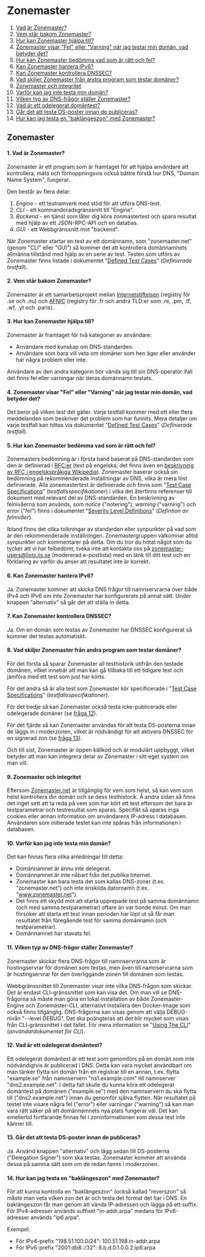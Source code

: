 Zonemaster
==========

1. [Vad är Zonemaster?](#q1)
2. [Vem står bakom Zonemaster?](#q2)
3. [Hur kan Zonemaster hjälpa till?](#q3)
4. [Zonemaster visar "Fel" eller "Varning" när jag testar min domän, vad betyder det?](#q4)
5. [Hur kan Zonemaster bedömma vad som är rätt och fel?](#q5)
6. [Kan Zonemaster hantera IPv6?](#q6)
7. [Kan Zonemaster kontrollera DNSSEC?](#q7)
8. [Vad skiljer Zonemaster från andra program som testar domäner?](#q8)
9. [Zonemaster och integritet](#q9)
10. [Varför kan jag inte testa min domän?](#q10)
11. [Vilken typ av DNS-frågor ställer Zonemaster?](#q11)
12. [Vad är ett odelegerat domäntest?](#q12)
13. [Går det att testa DS-poster innan de publiceras?](#q13)
14. [Hur kan jag testa en "baklängeszon" med Zonemaster?](#q14)


Zonemaster
----------

<a name="q1"></a>
#### 1. Vad är Zonemaster?
Zonemaster är ett program som är framtaget för att hjälpa användare att
kontrollera, mäta och förhoppningsvis också bättre förstå hur DNS, "Domain Name
System", fungerar.

Den består av flera delar:

1. *Engine* - ett testramverk med stöd för att utföra DNS-test.
2. *CLI* - ett kommandoradsgränssnitt till "Engine".
3. *Backend* - en tjänst som låter dig köra zonmastertest och spara resultat med
   hjälp av ett JSON-RPC-API och en databas.
4. *GUI* - ett Webbgränssnitt mot "backend".

När Zonemaster startar en test av ett domännamn, som "zonemaster.net" (genom
"CLI" eller "GUI") så kommer det att kontrollera domännamnets allmänna tillstånd
med hjälp av en serie av test. Testen som utförs av Zonemaster finns listade i
dokumentet "[Defined Test Cases]" (*Definierade testfall*).

<a name="q2"></a>
#### 2. Vem står bakom Zonemaster?
Zonemaster är ett samarbetsprojekt mellan [Internetstiftelsen](https://internetstiftelsen.se/)
(registry för .se och .nu) och [AFNIC](https://www.afnic.fr/en/)
(registry för .fr och andra TLD:er som .re, .pm, .tf, .wf, .yt och .paris).

<a name="q3"></a>
#### 3. Hur kan Zonemaster hjälpa till?

Zonemaster är framtaget för två kategorier av användare:

  - Användare med kunskap om DNS-standarden.
  - Användare som bara vill veta om domäner som hen äger eller använder
    har några problem eller inte.

Användare av den andra kategorin bör vända sig till sin DNS-operatör
ifall det finns fel eller varningar när deras domännamn testats.


<a name="q4"></a>
#### 4. Zonemaster visar "Fel" eller "Varning" när jag testar min domän, vad betyder det?

Det beror på vilken test det gäller. Varje testfall kommer med ett eller flera
meddelanden som beskriver det problem som har funnits. Mera detaljer om varje
testfall kan hittas via dokumentet "[Defined Test Cases]"
(*Definierade testfall*).

<a name="q5"></a>
#### 5. Hur kan Zonemaster bedömma vad som är rätt och fel?
Zonemasters bedömning är i första hand baserat på DNS-standarden som den är
definierad i [RFC:er][RFCs] (text på engelska; det finns även en
[beskrivning av RFC i engelskspråkiga Wikipedia][Wikipedia#Engelska#RFC]).
Zonemaster baserar också sin bedömning på rekommenderade inställningar av DNS,
vilka är mera löst definierade. Alla zonemastertest är definierade och finns som
"[Test Case Specifications][Defined Test Cases]" (*testfallsspecifikationer*) i
vilka det återfinns referenser till dokument med relevant del av DNS-standarden.
En beskrivning av felnivåerna som används, som *notice* ("notering"), *warning*
("varning") och *error* ("fel") finns i dokumentet "[Severity Level Definitions]"
(*Defintion av felnivåer*).

Ibland finns det olika tolkningar av standarden eller synpunkter på vad som är
den rekommenderade inställningen. Zonemastergruppen välkomnar alltid synpunkter
och kommentarer på detta. Om du tror du hittat något som du tycker att vi har
felbedömt, tveka inte att kontakta oss på
[zonemaster-users@lists.iis.se](mailto:zonemaster-users@lists.iis.se) (modererad
e-postlista) med en länk till ditt test och en förklaring av varför du anser att
resultatet inte är korrekt.

<a name="q6"></a>
#### 6. Kan Zonemaster hantera IPv6?

Ja. Zonemaster kommer att skicka DNS frågor till namnservrarna över både IPv4
och IPv6 om inte Zonemaster har konfigurerats på annat sätt. Under knappen
"alternativ" så går det att ställa in detta.

<a name="q7"></a>
#### 7. Kan Zonemaster kontrollera DNSSEC?

Ja. Om en domän som testas av Zonemaster har DNSSEC konfigurerat så kommer det testas automatiskt.

<a name="q8"></a>
#### 8. Vad skiljer Zonemaster från andra program som testar domäner?
För det första så sparar Zonemaster all testhistorik utifrån den testade
domänen, vilket innebär att man kan gå tillbaka till ett tidigare test och
jämföra med ett test som just har körts.

För det andra så är alla test som Zonemaster kör specificerade i
"[Test Case Specifications][Defined Test Cases]" (*testfallsspecifikationer*).

För det tredje så kan Zonemaster också testa icke-publicerade eller odelegerade
domäner (se [fråga 12][Question 12]).

För det fjärde så kan Zonemaster användas för att testa DS-posterna innan de
läggs in i moderzonen, vilket är nödvändigt för att aktivera DNSSEC för en
signerad zon (se [fråga 13][Question 13]).

Och till sist, Zonemaster är öppen källkod och är modulärt uppbyggt, vilket
betyder att man kan integrera delar av Zonemaster i sitt eget system om man
vill.

<a name="q9"></a>
#### 9. Zonemaster och integritet
Eftersom [Zonemaster.net] är tillgänglig för vem som helst, så kan vem som helst
kontrollera din domän och se dess testhistorik. Å andra sidan så finns det inget
sett att ta reda på vem som har kört ett test eftersom det bara är testparametrar
och testresultat som sparas. Specifikt så sparas inga cookies eller annan
information om användarens IP-adress i databasen. Användaren som initierade
testet kan inte spåras från informationen i databasen.

<a name="q10"></a>
#### 10. Varför kan jag inte testa min domän?
Det kan finnas flera olika anledningar till detta:

- Domännamnet är ännu inte delegerat.
- Domännamnet är inte nåbart från det publika Internet.
- Zonemaster kan bara testa det som kallas DNS-zoner (t.ex. "zonemaster.net") och
  inte enskilda datornamn (t.ex. "www.zonemaster.net").
- Det finns ett skydd mot att starta upprepade test på samma domännamn (och med
  samma testparametrar) oftare än var tionde minut. Om man försöker att starta
  ett test innan perioden har löpt ut så får man resultatet från föregående
  test för samma domännamn (och testparametrar).
- Domännamnet har stavats fel.

<a name="q11"></a>
#### 11. Vilken typ av DNS-frågor ställer Zonemaster?
Zonemaster skickar flera DNS-frågor till namnservrarna som är hostingservrar för
domänen som testas, men även till namnservrarna som är hostingservrar för den
överliggande zonen till domänen som testas.

Webbgränssnittet till Zonemaster visar inte vilka DNS-frågon som skickar. Det är
endast CLI-gränssnittet som kan visa det. Om man vill se DNS-frågorna så måste
man göra en lokal installation av både Zonemaster-Engine och Zonemaster-CLI,
alternativt installera den Docker-image som också finns tillgänglig. DNS-frågorna
kan visas genom att välja DEBUG-nivån "--level DEBUG". Det ska poängteras att det
blir mycket som visas från CLI-gränssnittet i det fallet. För mera information se
"[Using The CLI]" (*användardokumentet för CLI*).

<a name="q12"></a>
#### 12. Vad är ett odelegerat domäntest?
Ett odelegerat domäntest är ett test som genomförs på en domän som inte
nödvändigtvis är publicerad i DNS. Detta kan vara mycket användbart om man tänker
flytta sin domän från en registrar till en annan, t.ex. flytta "example.se" från
namnservern "ns1.example.com" till namnserver "dns2.example.net". I detta fall
skulle du kunna köra ett odelegerat domäntest på domänen ("example.se") med den
namnservern du ska flytta till ("dns2.example.net") innan du genomför själva
flytten. När resultatet på testet inte visare några fel ("error") eller varningar
("warning") så kan man vara rätt säker på att domännamnets nya plats fungerar väl.
Det kan emellertid fortfarande finnas fel i zoninformationen som dessa test inte
känner till.

<a name="q13"></a>
#### 13. Går det att testa DS-poster innan de publiceras?
Ja. Använd knappen "alternativ" och lägg sedan till DS-posterna ("Delegation
Signer") som ska testas. Zonemaster kommer att använda dessa på samma sätt som
om de redan fanns i moderzonen.

<a name="q14"></a>
#### 14. Hur kan jag testa en "baklängeszon" med Zonemaster?
För att kunna kontrolla en "baklängeszon" (också kallad "reverszon" så måste man
veta vilken zon det är och testa det format det har i DNS. En baklängeszon får
man genom att vända IP-adressen och lägga på ett suffix. För IPv4-adresser
används suffixet "in-addr.arpa" medans för IPv6-adresser används "ip6.arpa".

Exempel:
  - För IPv4-prefix "198.51.100.0/24": 100.51.198.in-addr.arpa
  - För IPv6-prefix "2001:db8::/32": 8.b.d.0.1.0.0.2.ip6.arpa


[AFNIC]:                                 https://www.afnic.fr/en/
[Defined Test Cases]:                    https://github.com/zonemaster/zonemaster/tree/master/docs/specifications/tests#list-of-defined-test-cases
[Question 12]:                           #q12
[Question 13]:                           #q13
[RFCs]:                                  https://www.ietf.org/standards/rfcs/
[Severity Level Definitions]:            https://github.com/zonemaster/zonemaster/blob/master/docs/specifications/tests/SeverityLevelDefinitions.md
[The Swedish Internet Foundation]:       https://internetstiftelsen.se/en/
[Using The CLI]:                         https://github.com/zonemaster/zonemaster-cli/blob/master/USING.md
[Zonemaster.net]:                        https://zonemaster.net/
[zonemaster-users@lists.iis.se]:         mailto:zonemaster-users@lists.iis.se
[Wikipedia#Engelska#RFC]:                https://en.wikipedia.org/wiki/Request_for_Comments

